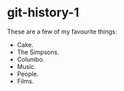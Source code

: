 # git-history-1

These are a few of my favourite things:

* Cake.
* The Simpsons.
* Columbo.
* Music.
* People.
* Films.
